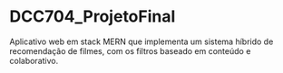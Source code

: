 # DCC704_ProjetoFinal
Aplicativo web em stack MERN que implementa um sistema híbrido de recomendação de filmes, com os filtros baseado em conteúdo e colaborativo.

